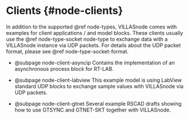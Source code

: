# Clients {#node-clients}

In addition to the supported @ref node-types, VILLASnode comes with examples for client applications / and model blocks.
These clients usually use the @ref node-type-socket node-type to exchange data with a VILLASnode instance via UDP packets.
For details about the UDP packet format, please see @ref node-type-socket-format.

- @subpage node-client-asyncip
    Contains the implementation of an asynchronous process block for RT-LAB.

- @subpage node-client-labview
    This example model is using LabView standard UDP blocks to exchange sample values with VILLASnode via UDP packets.

- @subpage node-client-gtnet
    Several example RSCAD drafts showing how to use GTSYNC and GTNET-SKT together with VILLASnode.
